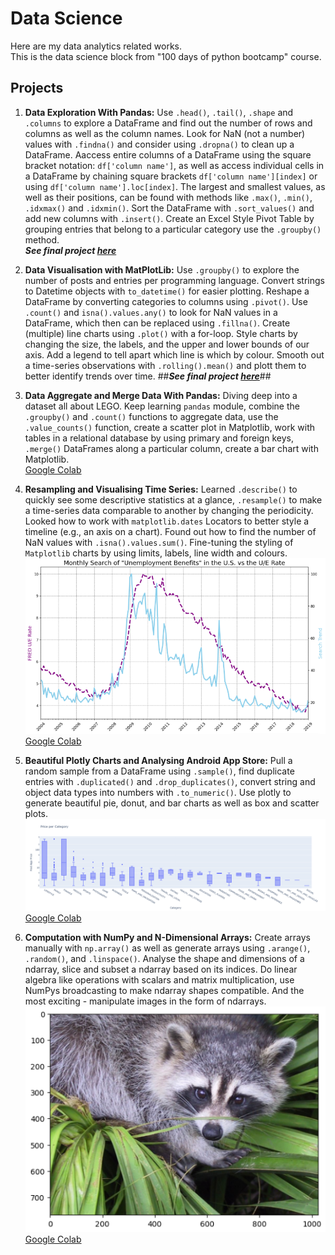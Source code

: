 # Data Science

Here are my data analytics related works.\
This is the data science block from "100 days of python bootcamp" course.

## Projects
1. **Data Exploration With Pandas:** Use `.head()`, `.tail()`, `.shape` and `.columns` to explore a DataFrame and find out the number of rows and columns as well as the column names. Look for NaN (not a number) values with `.findna()` and consider using `.dropna()` to clean up a DataFrame. Aaccess entire columns of a DataFrame using the square bracket notation: `df['column name']`, as well as access individual cells in a DataFrame by chaining square brackets `df['column name'][index]` or using `df['column name'].loc[index]`. The largest and smallest values, as well as their positions, can be found with methods like `.max()`, `.min()`, `.idxmax()` and `.idxmin()`. Sort the DataFrame with `.sort_values()` and add new columns with `.insert()`. Create an Excel Style Pivot Table by grouping entries that belong to a particular category use the `.groupby()` method.\
***See final project [here](day-72-data-exploration-with-pandas/day-72.ipynb)***

2. **Data Visualisation with MatPlotLib:** Use `.groupby()` to explore the number of posts and entries per programming language. Convert strings to Datetime objects with `to_datetime()` for easier plotting. Reshape a DataFrame by converting categories to columns using `.pivot()`. Use `.count()` and `isna().values.any()` to look for NaN values in a DataFrame, which then can be replaced using `.fillna()`. Create (multiple) line charts using `.plot()` with a for-loop. Style charts by changing the size, the labels, and the upper and lower bounds of our axis. Add a legend to tell apart which line is which by colour. Smooth out a time-series observations with `.rolling().mean()` and plott them to better identify trends over time.
##***See final project [here](day-73-data-visualisation-matplotlip/day-73.ipynb)***##

3. **Data Aggregate and Merge Data With Pandas:** Diving deep into a dataset all about LEGO. Keep learning `pandas` module, combine the `.groupby()` and `.count()` functions to aggregate data, use the `.value_counts()` function, create a scatter plot in Matplotlib, work with tables in a relational database by using primary and foreign keys, `.merge()` DataFrames along a particular column, create a bar chart with Matplotlib.\
[Google Colab](https://drive.google.com/file/d/1ZVT9KstPPsCWI6Y9OcDD8YaoKn8v_Xyg/view?usp=sharing)

4. **Resampling and Visualising Time Series:** Learned `.describe()` to quickly see some descriptive statistics at a glance, `.resample()` to make a time-series data comparable to another by changing the periodicity. Looked how to work with `matplotlib.dates` Locators to better style a timeline (e.g., an axis on a chart). Found out how to find the number of NaN values with `.isna().values.sum()`. Fine-tuning the styling of `Matplotlib` charts by using limits, labels, line width and colours.\
![day-75](./img/4.png)\
[Google Colab](https://drive.google.com/file/d/1s83Us10ozZxhwaYB2okfr5p0etMt6f3G/view?usp=sharing)

5. **Beautiful Plotly Charts and Analysing Android App Store:** Pull a random sample from a DataFrame using `.sample()`, find duplicate entries with `.duplicated()` and `.drop_duplicates()`, convert string and object data types into numbers with `.to_numeric()`. Use plotly to generate beautiful pie, donut, and bar charts as well as box and scatter plots.\
![day-76](./img/5.png)\
[Google Colab](https://drive.google.com/file/d/1jyYRfTStSZg58NeSJd3NWqEoNbb1TaRb/view?usp=sharing)

6. **Computation with NumPy and N-Dimensional Arrays:** Create arrays manually with `np.array()` as well as generate arrays using  `.arange()`, `.random()`, and `.linspace()`. Analyse the shape and dimensions of a ndarray, slice and subset a ndarray based on its indices. Do linear algebra like operations with scalars and matrix multiplication, use NumPys broadcasting to make ndarray shapes compatible. And the most exciting - manipulate images in the form of ndarrays.\
![day-77](./img/6.png)\
[Google Colab](https://drive.google.com/file/d/1yLLgztHooQzlBrn8SvJT3C1ZTVfNNwsJ/view?usp=sharing)
